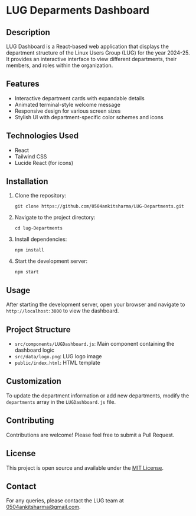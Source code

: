 # LUG Deparments Dashboard

## Description

LUG Dashboard is a React-based web application that displays the department structure of the Linux Users Group (LUG) for the year 2024-25. It provides an interactive interface to view different departments, their members, and roles within the organization.

## Features

- Interactive department cards with expandable details
- Animated terminal-style welcome message
- Responsive design for various screen sizes
- Stylish UI with department-specific color schemes and icons

## Technologies Used

- React
- Tailwind CSS
- Lucide React (for icons)

## Installation

1. Clone the repository:
   ```
   git clone https://github.com/0504ankitsharma/LUG-Departments.git
   ```

2. Navigate to the project directory:
   ```
   cd lug-Departments
   ```

3. Install dependencies:
   ```
   npm install
   ```

4. Start the development server:
   ```
   npm start
   ```

## Usage

After starting the development server, open your browser and navigate to `http://localhost:3000` to view the dashboard.

## Project Structure

- `src/components/LUGDashboard.js`: Main component containing the dashboard logic
- `src/data/logo.png`: LUG logo image
- `public/index.html`: HTML template

## Customization

To update the department information or add new departments, modify the `departments` array in the `LUGDashboard.js` file.

## Contributing

Contributions are welcome! Please feel free to submit a Pull Request.

## License

This project is open source and available under the [MIT License](LICENSE).

## Contact

For any queries, please contact the LUG team at [0504ankitsharma@gmail.com](mailto:0504ankitsharma@gmail.com).

